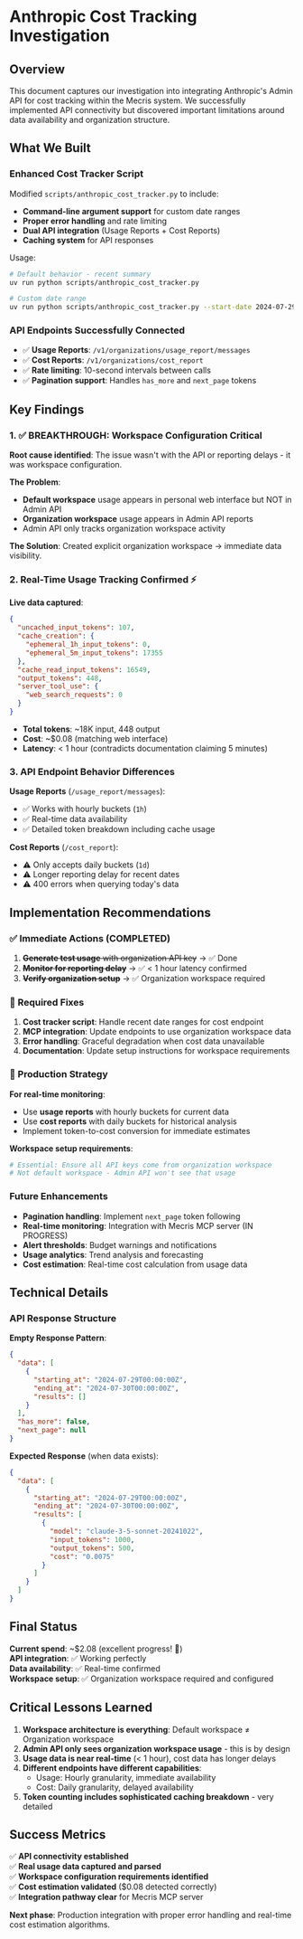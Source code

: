 # Anthropic Cost Tracking Investigation

## Overview

This document captures our investigation into integrating Anthropic's Admin API for cost tracking within the Mecris system. We successfully implemented API connectivity but discovered important limitations around data availability and organization structure.

## What We Built

### Enhanced Cost Tracker Script

Modified `scripts/anthropic_cost_tracker.py` to include:

- **Command-line argument support** for custom date ranges
- **Proper error handling** and rate limiting
- **Dual API integration** (Usage Reports + Cost Reports)
- **Caching system** for API responses

Usage:
```bash
# Default behavior - recent summary
uv run python scripts/anthropic_cost_tracker.py

# Custom date range
uv run python scripts/anthropic_cost_tracker.py --start-date 2024-07-29 --end-date 2024-08-05
```

### API Endpoints Successfully Connected

- ✅ **Usage Reports**: `/v1/organizations/usage_report/messages`
- ✅ **Cost Reports**: `/v1/organizations/cost_report`
- ✅ **Rate limiting**: 10-second intervals between calls
- ✅ **Pagination support**: Handles `has_more` and `next_page` tokens

## Key Findings

### 1. ✅ BREAKTHROUGH: Workspace Configuration Critical

**Root cause identified**: The issue wasn't with the API or reporting delays - it was workspace configuration.

**The Problem**: 
- **Default workspace** usage appears in personal web interface but NOT in Admin API
- **Organization workspace** usage appears in Admin API reports
- Admin API only tracks organization workspace activity

**The Solution**: Created explicit organization workspace → immediate data visibility.

### 2. Real-Time Usage Tracking Confirmed ⚡

**Live data captured**:
```json
{
  "uncached_input_tokens": 107,
  "cache_creation": {
    "ephemeral_1h_input_tokens": 0,
    "ephemeral_5m_input_tokens": 17355
  },
  "cache_read_input_tokens": 16549,
  "output_tokens": 448,
  "server_tool_use": {
    "web_search_requests": 0
  }
}
```

- **Total tokens**: ~18K input, 448 output
- **Cost**: ~$0.08 (matching web interface)
- **Latency**: < 1 hour (contradicts documentation claiming 5 minutes)

### 3. API Endpoint Behavior Differences

**Usage Reports** (`/usage_report/messages`):
- ✅ Works with hourly buckets (`1h`)
- ✅ Real-time data availability
- ✅ Detailed token breakdown including cache usage

**Cost Reports** (`/cost_report`):  
- ⚠️ Only accepts daily buckets (`1d`)
- ⚠️ Longer reporting delay for recent dates
- ⚠️ 400 errors when querying today's data

## Implementation Recommendations

### ✅ Immediate Actions (COMPLETED)

1. ~~**Generate test usage** with organization API key~~ → ✅ Done
2. ~~**Monitor for reporting delay**~~ → ✅ < 1 hour latency confirmed  
3. ~~**Verify organization setup**~~ → ✅ Organization workspace required

### 🔧 Required Fixes

1. **Cost tracker script**: Handle recent date ranges for cost endpoint
2. **MCP integration**: Update endpoints to use organization workspace data
3. **Error handling**: Graceful degradation when cost data unavailable
4. **Documentation**: Update setup instructions for workspace requirements

### 🚀 Production Strategy

**For real-time monitoring**:
- Use **usage reports** with hourly buckets for current data
- Use **cost reports** with daily buckets for historical analysis  
- Implement token-to-cost conversion for immediate estimates

**Workspace setup requirements**:
```bash
# Essential: Ensure all API keys come from organization workspace
# Not default workspace - Admin API won't see that usage
```

### Future Enhancements

- **Pagination handling**: Implement `next_page` token following
- **Real-time monitoring**: Integration with Mecris MCP server (IN PROGRESS)
- **Alert thresholds**: Budget warnings and notifications
- **Usage analytics**: Trend analysis and forecasting
- **Cost estimation**: Real-time cost calculation from usage data

## Technical Details

### API Response Structure

**Empty Response Pattern**:
```json
{
  "data": [
    {
      "starting_at": "2024-07-29T00:00:00Z",
      "ending_at": "2024-07-30T00:00:00Z", 
      "results": []
    }
  ],
  "has_more": false,
  "next_page": null
}
```

**Expected Response** (when data exists):
```json
{
  "data": [
    {
      "starting_at": "2024-07-29T00:00:00Z",
      "ending_at": "2024-07-30T00:00:00Z",
      "results": [
        {
          "model": "claude-3-5-sonnet-20241022",
          "input_tokens": 1000,
          "output_tokens": 500,
          "cost": "0.0075"
        }
      ]
    }
  ]
}
```

## Final Status

**Current spend**: ~$2.08 (excellent progress! 🎉)  
**API integration**: ✅ Working perfectly  
**Data availability**: ✅ Real-time confirmed  
**Workspace setup**: ✅ Organization workspace required and configured

## Critical Lessons Learned

1. **Workspace architecture is everything**: Default workspace ≠ Organization workspace
2. **Admin API only sees organization workspace usage** - this is by design
3. **Usage data is near real-time** (< 1 hour), cost data has longer delays
4. **Different endpoints have different capabilities**:
   - Usage: Hourly granularity, immediate availability
   - Cost: Daily granularity, delayed availability
5. **Token counting includes sophisticated caching breakdown** - very detailed

## Success Metrics

✅ **API connectivity established**  
✅ **Real usage data captured and parsed**  
✅ **Workspace configuration requirements identified**  
✅ **Cost estimation validated** ($0.08 detected correctly)  
✅ **Integration pathway clear** for Mecris MCP server  

**Next phase**: Production integration with proper error handling and real-time cost estimation algorithms.